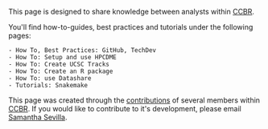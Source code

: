 This page is designed to share knowledge between analysts within [CCBR](https://bioinformatics.ccr.cancer.gov/ccbr/). 

You'll find how-to-guides, best practices and tutorials under the following pages: 

    - How To, Best Practices: GitHub, TechDev
    - How To: Setup and use HPCDME
    - How To: Create UCSC Tracks
    - How To: Create an R package
    - How To: use Datashare
    - Tutorials: Snakemake
    
This page was created through the [contributions](https://ccbr.github.io/HowTos/Contributions/) of several members within [CCBR](https://bioinformatics.ccr.cancer.gov/ccbr/). If you would like to contribute to it's development, please email [Samantha Sevilla](mailto:samantha.sevilla@nih.gov).